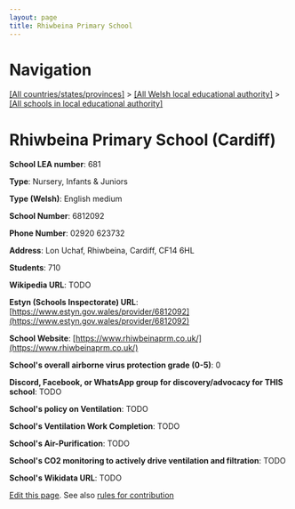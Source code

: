 ```yaml
---
layout: page
title: Rhiwbeina Primary School
---
```

# Navigation

[[All countries/states/provinces]](../../..) > [[All Welsh local educational authority]](../..) > [[All schools in local educational authority]](..)

# Rhiwbeina Primary School (Cardiff)

**School LEA number**: 681

**Type**: Nursery, Infants & Juniors

**Type (Welsh)**: English medium

**School Number**: 6812092

**Phone Number**: 02920 623732

**Address**: Lon Uchaf, Rhiwbeina, Cardiff, CF14 6HL

**Students**: 710

**Wikipedia URL**: TODO

**Estyn (Schools Inspectorate) URL**: [https://www.estyn.gov.wales/provider/6812092](https://www.estyn.gov.wales/provider/6812092)

**School Website**: [https://www.rhiwbeinaprm.co.uk/](https://www.rhiwbeinaprm.co.uk/)

**School's overall airborne virus protection grade (0-5)**: 0

**Discord, Facebook, or WhatsApp group for discovery/advocacy for THIS school**: TODO

**School's policy on Ventilation**: TODO

**School's Ventilation Work Completion**: TODO

**School's Air-Purification**: TODO

**School's CO2 monitoring to actively drive ventilation and filtration**: TODO

**School's Wikidata URL**: TODO




[Edit this page](https://github.com/VentilationProject/Wales/edit/prif/./Cardiff/Rhiwbeina_Primary_School.md). See also [rules for contribution](../../../contribution-rules/)